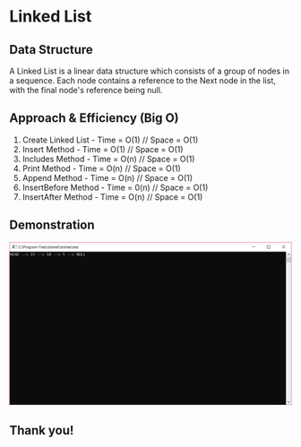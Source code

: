 # Linked List

## Data Structure
A Linked List is a linear data structure which consists of a group of nodes in a sequence. Each node contains a reference to the Next node in the list, with the final node's reference being null.

## Approach & Efficiency (Big O)
1.  Create Linked List - Time = O(1) // Space = O(1)
2.  Insert Method - Time = O(1) // Space = O(1)
3.  Includes Method - Time = O(n) // Space = O(1)
4.  Print Method - Time = O(n) // Space = O(1)
5.  Append Method - Time = O(n) // Space = O(1)
6.  InsertBefore Method - Time = 0(n) // Space = O(1)
7.  InsertAfter Method - Time = O(n) // Space = O(1)


## Demonstration

![Whiteboard](demo_capture.PNG)

## Thank you!
